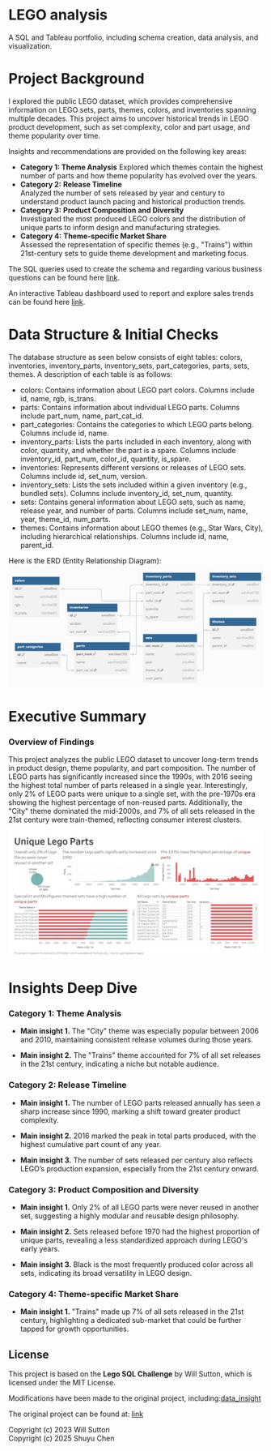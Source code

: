 # LEGO analysis
A SQL and Tableau portfolio, including schema creation, data analysis, and visualization.
# Project Background
I explored the public LEGO dataset, which provides comprehensive information on LEGO sets, parts, themes, colors, and inventories spanning multiple decades. This project aims to uncover historical trends in LEGO product development, such as set complexity, color and part usage, and theme popularity over time.

Insights and recommendations are provided on the following key areas:

- **Category 1: Theme Analysis** 
	Explored which themes contain the highest number of parts and how theme popularity has evolved over the years.
- **Category 2:** **Release Timeline**  
	Analyzed the number of sets released by year and century to understand product launch pacing and historical production trends.
- **Category 3:** **Product Composition and Diversity**  
	Investigated the most produced LEGO colors and the distribution of unique parts to inform design and manufacturing strategies.
- **Category 4:** **Theme-specific Market Share**  
	Assessed the representation of specific themes (e.g., "Trains") within 21st-century sets to guide theme development and marketing focus.

The SQL queries used to create the schema and regarding various business questions can be found here [link](https://github.com/cshuy/lego-analysis/tree/52faedd402d28ab065f33ed936c271e21706221b/sql).

An interactive Tableau dashboard used to report and explore sales trends can be found here [link](https://public.tableau.com/app/profile/shuyu.chen5845/viz/Lego_17449360807400/1_1).
# Data Structure & Initial Checks

The database structure as seen below consists of eight tables: colors, inventories, inventory_parts, inventory_sets, part_categories, parts, sets, themes. A description of each table is as follows:
- colors: Contains information about LEGO part colors. Columns include id, name, rgb, is_trans.
- parts: Contains information about individual LEGO parts. Columns include part_num, name, part_cat_id.
- part_categories: Contains the categories to which LEGO parts belong. Columns include id, name.
- inventory_parts: Lists the parts included in each inventory, along with color, quantity, and whether the part is a spare. Columns include inventory_id, part_num, color_id, quantity, is_spare.
- inventories: Represents different versions or releases of LEGO sets. Columns include id, set_num, version.
- inventory_sets: Lists the sets included within a given inventory (e.g., bundled sets). Columns include inventory_id, set_num, quantity.
- sets: Contains general information about LEGO sets, such as name, release year, and number of parts. Columns include set_num, name, year, theme_id, num_parts.
- themes: Contains information about LEGO themes (e.g., Star Wars, City), including hierarchical relationships. Columns include id, name, parent_id.

Here is the ERD (Entity Relationship Diagram):
![Entity Relationship Diagram here](https://github.com/cshuy/lego-analysis/blob/52faedd402d28ab065f33ed936c271e21706221b/erd.jpg)

# Executive Summary

### Overview of Findings

This project analyzes the public LEGO dataset to uncover long-term trends in product design, theme popularity, and part composition. The number of LEGO parts has significantly increased since the 1990s, with 2016 seeing the highest total number of parts released in a single year. Interestingly, only 2% of LEGO parts were unique to a single set, with the pre-1970s era showing the highest percentage of non-reused parts. Additionally, the "City" theme dominated the mid-2000s, and 7% of all sets released in the 21st century were train-themed, reflecting consumer interest clusters.

![Visualization, including a graph of overall trends or snapshot of a dashboard](https://github.com/cshuy/lego-analysis/blob/52faedd402d28ab065f33ed936c271e21706221b/dashboard.jpg)

# Insights Deep Dive
### Category 1: Theme Analysis

- **Main insight 1.** The "City" theme was especially popular between 2006 and 2010, maintaining consistent release volumes during those years.
    
- **Main insight 2.** The "Trains" theme accounted for 7% of all set releases in the 21st century, indicating a niche but notable audience.

### Category 2: Release Timeline

- **Main insight 1.** The number of LEGO parts released annually has seen a sharp increase since 1990, marking a shift toward greater product complexity.
    
- **Main insight 2.** 2016 marked the peak in total parts produced, with the highest cumulative part count of any year.
    
- **Main insight 3.** The number of sets released per century also reflects LEGO’s production expansion, especially from the 21st century onward.

### Category 3: Product Composition and Diversity

* **Main insight 1.** Only 2% of all LEGO parts were never reused in another set, suggesting a highly modular and reusable design philosophy.
    
- **Main insight 2.** Sets released before 1970 had the highest proportion of unique parts, revealing a less standardized approach during LEGO's early years.
    
- **Main insight 3.** Black is the most frequently produced color across all sets, indicating its broad versatility in LEGO design.

### Category 4: Theme-specific Market Share

* **Main insight 1.** "Trains" made up 7% of all sets released in the 21st century, highlighting a dedicated sub-market that could be further tapped for growth opportunities.

## License
This project is based on the **Lego SQL Challenge** by Will Sutton, which is licensed under the MIT License.

Modifications have been made to the original project, including:[data_insight](https://github.com/cshuy/lego-analysis/blob/1f59832bf81415dfa649da5c0aaf46f96bf0bffa/sql/03_data_insight.sql)

The original project can be found at: [link](https://github.com/wjsutton/lego_analysis_challenge/tree/main)

Copyright (c) 2023 Will Sutton  
Copyright (c) 2025 Shuyu Chen
